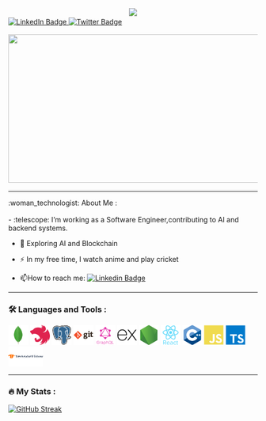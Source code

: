   
<div id="header" align="center">
  

           
                     
          
  <img src="https://media.giphy.com/media/M9gbBd9nbDrOTu1Mqx/giphy.gif" width="100"/>
</div>
<div id="badges">
  <a href="https://www.linkedin.com/in/kasyap-dharanikota-7400a8203/">
    <img src="https://img.shields.io/badge/LinkedIn-blue?style=for-the-badge&logo=linkedin&logoColor=white" alt="LinkedIn Badge"/>
  </a>
  
  <a href="https://twitter.com/kasyapdharanik1">
    <img src="https://img.shields.io/badge/Twitter-blue?style=for-the-badge&logo=twitter&logoColor=white" alt="Twitter Badge"/>
  </a>
  </div> 
  <img src="https://komarev.com/ghpvc/?username=kasyap1234&style=flat-square&color=blue" alt=""/>
  <div align="center">
  <img src="https://media.giphy.com/media/dWesBcTLavkZuG35MI/giphy.gif" width="600" height="300"/>
    

---------
<div align="left">
  <div>
    :woman_technologist: About Me :
  <br/> 
  <br/>
    </div>
 - :telescope: I’m working as a Software Engineer,contributing to AI  and backend systems. 

- :seedling: Exploring AI and Blockchain 

- :zap: In my free time, I watch anime and play cricket 

- :mailbox:How to reach me: [![Linkedin Badge](https://img.shields.io/badge/-kakbar-blue?style=flat&logo=Linkedin&logoColor=white)](https://www.linkedin.com/in/kasyap-dharanikota-7400a8203/)
</div> 
</div>


---

### :hammer_and_wrench: Languages and Tools :

<div >
  
  
<img src="https://github.com/devicons/devicon/blob/master/icons/mongodb/mongodb-original.svg" height="40" width="40" /> 
<img src="https://github.com/devicons/devicon/blob/master/icons/nestjs/nestjs-plain.svg" height="40" width="40" /> 
<img src="https://github.com/devicons/devicon/blob/master/icons/postgresql/postgresql-original.svg" height="40" width="40" /> 
<img src="https://github.com/devicons/devicon/blob/master/icons/git/git-original-wordmark.svg" height="40" width="40" /> 
<img src="https://github.com/devicons/devicon/blob/master/icons/graphql/graphql-plain-wordmark.svg" height="40" width="40" /> 
<img src="https://github.com/devicons/devicon/blob/master/icons/express/express-original.svg" height="40" width="40" /> 
<img src="https://github.com/devicons/devicon/blob/master/icons/nodejs/nodejs-original.svg" height="40" width="40" /> 
<img src="https://github.com/devicons/devicon/blob/master/icons/react/react-original-wordmark.svg" height="40" width="40" /> 
<img src="https://github.com/devicons/devicon/blob/master/icons/cplusplus/cplusplus-original.svg" height="40" width="40" /> 
<img src="https://github.com/devicons/devicon/blob/master/icons/javascript/javascript-plain.svg" height="40" width="40" /> 
<img src="https://github.com/devicons/devicon/blob/master/icons/typescript/typescript-plain.svg" height="40" width="40" /> 
<img src="https://github.com/devicons/devicon/blob/master/icons/tensorflow/tensorflow-original-wordmark.svg" height="40" width="70" /> 

---

### :fire: My Stats :
  [![GitHub Streak](http://github-readme-streak-stats.herokuapp.com?user=kasyap1234&theme=dark&background=000000)](https://git.io/streak-stats)       
  <br/>

</div>
          

<!---
kasyap1234/kasyap1234 is a ✨ special ✨ repository because its `README.md` (this file) appears on your GitHub profile.
You can click the Preview link to take a look at your changes.
--->
</div>
